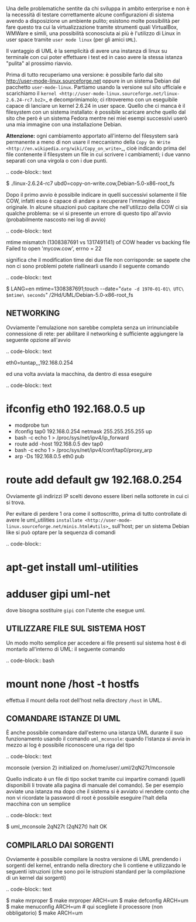 <!--
.. title: user mode linux
.. slug: user-mode-linux
.. date: 2011-10-31 00:00:00
.. tags: 
.. category: 
.. link: 
.. description: 
.. type: text
-->

Una delle problematiche sentite da chi sviluppa in ambito enterprise e non è la necessità di testare correttamente alcune configurazioni di sistema avendo a disposizione un ambiente pulito; esistono molte possibilità per fare questo tra cui la virtualizzazione tramite strumenti quali VirtualBox, WMWare e simili, una possibilità sconosciuta ai più è l'utilizzo di Linux in user space tramite ``user mode linux`` (per gli amici ``UML``).

Il vantaggio di UML è la semplicità di avere una instanza di linux su terminale con cui poter effettuare i test ed in caso avere la stessa istanza "pulita" al prossimo riavvio.

Prima di tutto recuperiamo una versione: è possibile farlo dal sito http://user-mode-linux.sourceforge.net oppure in un sistema Debian dal pacchetto ``user-mode-linux``. Partiamo usando la versione sul sito ufficiale e scarichiamo il `kernel <http://user-mode-linux.sourceforge.net/linux-2.6.24-rc7.bz2>`_ e decomprimiamolo; ci ritroveremo con un eseguibile capace di lanciare un kernel 2.6.24 in user space. Quello che ci manca è il filesystem con un sistema installato: è possibile scaricare anche quello dal sito che però è un sistema Fedora mentre nei miei esempi successivi userò una mia immagine con una installazione Debian.

**Attenzione:** ogni cambiamento apportato all'interno del filesystem sarà permanente a meno di non  usare il meccanismo della `Copy On Write <http://en.wikipedia.org/wiki/Copy_on_write>`_, cioè indicando prima del file contenente il filesystem un file in cui scrivere i cambiamenti; i due vanno separati con una virgola o con i due punti.

.. code-block:: text

 $ ./linux-2.6.24-rc7 ubd0=copy-on-write.cow,Debian-5.0-x86-root_fs

Dopo il primo avvio è possibile indicare in quelli successivi solamente il file COW, infatti esso è capace di andare a recuperare l'immagine disco originale. In alcune situazioni può capitare che nell'utilizzo della COW ci sia qualche problema: se vi si presente un errore di questo tipo all'avvio (probabilmente nascosto nei log di avvio)

.. code-block:: text

 mtime mismatch (1308387691 vs 1317491141) of COW header vs backing file
 Failed to open 'mycow.cow', errno = 22

significa che il modification time dei due file non corrisponde: se sapete che non ci sono problemi potete riallinearli usando il seguente comando

.. code-block:: text

 $ LANG=en mtime=1308387691;touch --date="`date -d 1970-01-01\ UTC\ $mtime\ seconds`" /2Hd/UML/Debian-5.0-x86-root_fs

NETWORKING
----------------

Ovviamente l'emulazione non sarebbe completa senza un irrinunciabile connessione di rete: per abilitare il networking è sufficiente aggiungere la seguente opzione all'avvio

.. code-block:: text

 eth0=tuntap,,,192.168.0.254

ed una volta avviata la macchina, da dentro di essa eseguire

.. code-block:: text

 # ifconfig eth0 192.168.0.5 up
 * modprobe tun
 * ifconfig tap0 192.168.0.254 netmask 255.255.255.255 up
 * bash -c echo 1 > /proc/sys/net/ipv4/ip_forward
 * route add -host 192.168.0.5 dev tap0
 * bash -c echo 1 > /proc/sys/net/ipv4/conf/tap0/proxy_arp
 * arp -Ds 192.168.0.5 eth0 pub
 # route add default gw 192.168.0.254

Ovviamente gli indirizzi IP scelti devono essere liberi nella sottorete in cui ci si trova.

Per evitare di perdere 1 ora come il sottoscritto, prima di tutto controllate di avere le uml_utilities `installate <http://user-mode-linux.sourceforge.net/minis.html#utils>`_ sull'host; per un sistema Debian like si può optare per la sequenza di comandi

.. code-block::

 # apt-get install uml-utilities
 # adduser gipi uml-net

dove bisogna sostituire ``gipi`` con l'utente che esegue uml.

UTILIZZARE FILE SUL SISTEMA HOST
-------------------------------------------

Un modo molto semplice per accedere ai file presenti sul sistema host è di montarlo
all'interno di UML: il seguente comando

.. code-block:: bash

 # mount none /host -t hostfs

effettua il mount della root dell'host nella directory ``/host`` in UML.


COMANDARE ISTANZE DI UML
-----------------------------------

È anche possibile comandare dall'esterno una istanza UML durante il suo funzionamento usando il comando ``uml_mconsole``: quando l'istanza si avvia in mezzo ai log è possibile riconoscere una riga del tipo

.. code-block:: text

 mconsole (version 2) initialized on /home/user/.uml/2qN27t/mconsole

Quello indicato è un file di tipo socket tramite cui impartire comandi (quelli disponibili li trovate alla pagina di manuale del comando). Se per esempio avviate una istanza ma dopo che il sistema si è avviato vi rendete conto che non vi ricordate la password di root è possibile eseguire l'halt della macchina con un semplice

.. code-block:: text

 $ uml_mconsole 2qN27t
 (2qN27t) halt
 OK


COMPILARLO DAI SORGENTI
---------------------------------

Ovviamente è possibile compilare la nostra versione di UML prendendo i sorgenti del kernel, entrando nella directory che li contiene e utilizzando le seguenti istruzioni (che sono poi le istruzioni standard per la compilazione di un kernel dai sorgenti)

.. code-block:: text

 $ make mrproper
 $ make mrproper ARCH=um
 $ make defconfig ARCH=um
 $ make menuconfig ARCH=um # qui scegliete il processore (non obbligatorio)
 $ make ARCH=um
